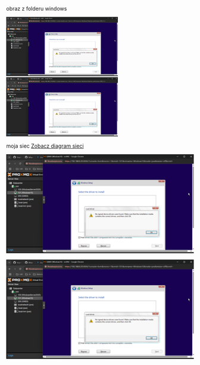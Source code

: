 obraz z folderu windows 

<img src="windows/1.png" width="300" alt="Diagram sieci przedstawiający konfigurację hostów w laboratorium Proxmox.">






<img src="windows/1.png" width="300">

moja siec [Zobacz diagram sieci](windows/1.png)


![Diagram sieci](windows/1.png)


<img src="windows/1.png" alt="Tekst alternatywny">